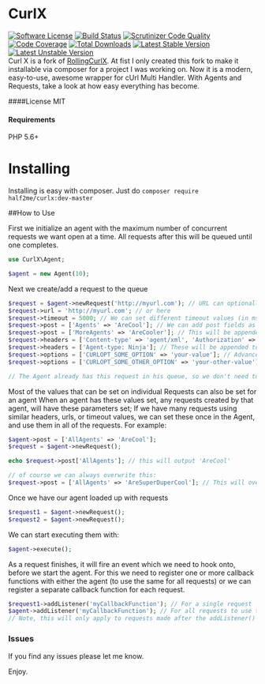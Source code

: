 # CurlX  
[![Software License](https://img.shields.io/badge/license-MIT-brightgreen.svg?style=flat-square)](LICENSE.txt)
[![Build Status](https://travis-ci.org/half2me/curlx.svg?branch=master)](https://travis-ci.org/half2me/curlx)
[![Scrutinizer Code Quality](https://scrutinizer-ci.com/g/half2me/curlx/badges/quality-score.png?b=master)](https://scrutinizer-ci.com/g/half2me/curlx/?branch=master)
[![Code Coverage](https://scrutinizer-ci.com/g/half2me/curlx/badges/coverage.png?b=master)](https://scrutinizer-ci.com/g/half2me/curlx/?branch=master)
[![Total Downloads](https://img.shields.io/packagist/dt/half2me/curlx.svg?style=flat-square)](https://packagist.org/packages/half2me/curlx)
[![Latest Stable Version](https://img.shields.io/packagist/v/half2me/curlx.svg?style=flat-square&label=stable)](https://packagist.org/packages/half2me/curlx)
[![Latest Unstable Version](https://img.shields.io/packagist/vpre/half2me/curlx.svg?style=flat-square&label=unstable)](https://packagist.org/packages/half2me/curlx)  
Curl X is a fork of [RollingCurlX](https://github.com/marcushat/RollingCurlX). At fist I only created this fork to make it installable via composer for a project I was working on.
Now it is a modern, easy-to-use, awesome wrapper for cUrl Multi Handler. With Agents and Requests, take a look at how easy everything has become.

####License
MIT

#### Requirements
PHP 5.6+

# Installing
Installing is easy with composer. Just do
`composer require half2me/curlx:dev-master`

##How to Use

First we initialize an agent with the maximum number of concurrent requests we want open at a time.
All requests after this will be queued until one completes.

```php
use CurlX\Agent;

$agent = new Agent(10);
```

Next we create/add a request to the queue
```php
$request = $agent->newRequest('http://myurl.com'); // URL can optionally be set here
$request->url = 'http://myurl.com'; // or here
$request->timeout = 5000; // We can set different timeout values (in msec) for each request
$request->post = ['Agents' => 'AreCool']; // We can add post fields as arrays
$request->post = ['MoreAgents' => 'AreCooler']; // This will be appended to the post values already set
$request->headers = ['Content-type' => 'agent/xml', 'Authorization' => 'ninja-stuff']; // Headers can easily be set
$request->headers = ['Agent-type: Ninja']; // These will be appended to the header list
$request->options = ['CURLOPT_SOME_OPTION' => 'your-value']; // Advanced options can be set for cURL
$request->options = ['CURLOPT_SOME_OTHER_OPTION' => 'your-other-value']; // Chain these up, or add many in one array

// The Agent already has this request in his queue, so we don't need to do anything after modifying requests options.
```

Most of the values that can be set on individual Requests can also be set for an agent
When an agent has these values set, any requests created by that agent, will have these parameters set;
If we have many requests using similar headers, urls, or timeout values, we can set these once in the Agent,
and use them in all of the requests.
For example:
```php
$agent->post = ['AllAgents' => 'AreCool'];
$request = $agent->newRequest();

echo $request->post['AllAgents']; // this will output 'AreCool'

// of course we can always overwrite this:
$request->post = ['AllAgents' => 'AreSuperDuperCool']; // This will overwrite that post value
```

Once we have our agent loaded up with requests
```php
$request1 = $agent->newRequest();
$request2 = $agent->newRequest();
```
We can start executing them with:
```php
$agent->execute();
```

As a request finishes, it will fire an event which we need to hook onto, before we start the agent.
For this we need to register one or more callback functions with either the agent (to use the same for all requests)
or we can register a separate callback function for each request.
```php
$request1->addListener('myCallbackFunction'); // For a single request
$agent->addListener('myCallbackFunction'); // For all requests to use the same callback
// Note, this will only apply to requests made after the addListener() was called.
```

### Issues
If you find any issues please let me know.

Enjoy.
